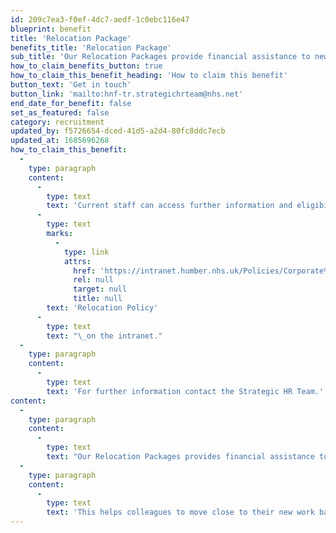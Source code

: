 ```yaml
---
id: 209c7ea3-f0ef-4dc7-aedf-1c0ebc116e47
blueprint: benefit
title: 'Relocation Package'
benefits_title: 'Relocation Package'
sub_title: 'Our Relocation Packages provide financial assistance to newly appointed employees.'
how_to_claim_benefits_button: true
how_to_claim_this_benefit_heading: 'How to claim this benefit'
button_text: 'Get in touch'
button_link: 'mailto:hnf-tr.strategichrteam@nhs.net'
end_date_for_benefit: false
set_as_featured: false
category: recruitment
updated_by: f5726654-dced-41d5-a2d4-80fc8ddc7ecb
updated_at: 1685696268
how_to_claim_this_benefit:
  -
    type: paragraph
    content:
      -
        type: text
        text: 'Current staff can access further information and eligibility details in the '
      -
        type: text
        marks:
          -
            type: link
            attrs:
              href: 'https://intranet.humber.nhs.uk/Policies/Corporate%20Policies/Relocation%20Expenses%20Policy%20HR-047.pdf'
              rel: null
              target: null
              title: null
        text: 'Relocation Policy'
      -
        type: text
        text: "\_on the intranet."
  -
    type: paragraph
    content:
      -
        type: text
        text: 'For further information contact the Strategic HR Team.'
content:
  -
    type: paragraph
    content:
      -
        type: text
        text: "Our Relocation Packages provides financial assistance to newly appointed employees who are required to relocate as part of their role.\_"
  -
    type: paragraph
    content:
      -
        type: text
        text: 'This helps colleagues to move close to their new work base quickly by contributing towards additional travel costs and/or costs of moving home.'
---
```

